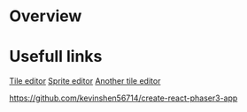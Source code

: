 # Overview

# Usefull links

[Tile editor](https://www.mapeditor.org/)
[Sprite editor](https://www.piskelapp.com/)
[Another tile editor](http://riskylab.com/tilemap/)

https://github.com/kevinshen56714/create-react-phaser3-app
